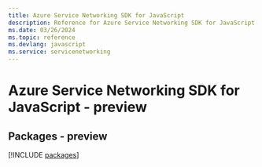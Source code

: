 ```yaml
---
title: Azure Service Networking SDK for JavaScript
description: Reference for Azure Service Networking SDK for JavaScript
ms.date: 03/26/2024
ms.topic: reference
ms.devlang: javascript
ms.service: servicenetworking
---
```

# Azure Service Networking SDK for JavaScript - preview
## Packages - preview
[!INCLUDE [packages](service-networking-index.md)]